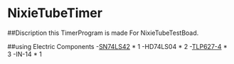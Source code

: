 # NixieTubeTimer
##Discription
this TimerProgram is made For NixieTubeTestBoad.

##using Electric Components
-[SN74LS42](http://www.tij.co.jp/jp/lit/ds/symlink/sn74ls42.pdf) * 1
-HD74LS04 * 2
-[TLP627-4](http://akizukidenshi.com/download/ds/toshiba/tlp627.pdf) * 3
-IN-14 * 1

